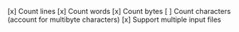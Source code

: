 
[x] Count lines
[x] Count words
[x] Count bytes
[ ] Count characters (account for multibyte characters)
[x] Support multiple input files
